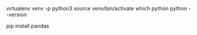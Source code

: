 virtualenv venv -p python3
source venv/bin/activate 
which python
python --version

pip install pandas
